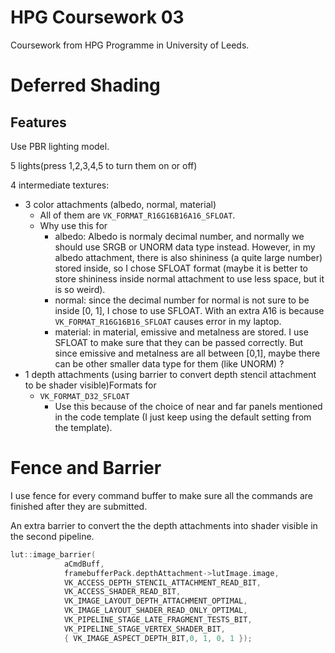 # HPG Coursework 03
Coursework from HPG Programme in University of Leeds.

# Deferred Shading
## Features
Use PBR lighting model.

5 lights(press 1,2,3,4,5 to turn them on or off)

4 intermediate textures:
- 3 color attachments (albedo, normal, material)
    - All of them are `VK_FORMAT_R16G16B16A16_SFLOAT`.
    - Why use this for 
        - albedo: Albedo is normaly decimal number, and normally we should use SRGB or UNORM data type instead. However, in my albedo attachment, there is also shininess (a quite large number) stored inside, so I chose SFLOAT format (maybe it is better to store shininess inside normal attachment to use less space, but it is so weird). 
        - normal: since the decimal number for normal is not sure to be inside [0, 1], I chose to use SFLOAT. With an extra A16 is because `VK_FORMAT_R16G16B16_SFLOAT` causes error in my laptop.
        - material: in material, emissive and metalness are stored. I use SFLOAT to make sure that they can be passed correctly. But since emissive and metalness are all between [0,1], maybe there can be other smaller data type for them (like UNORM) ?
- 1 depth attachments (using barrier to convert depth stencil attachment to be shader visible)Formats for
    - `VK_FORMAT_D32_SFLOAT`
        - Use this because of the choice of near and far panels mentioned in the code template (I just keep using the default setting from the template).



# Fence and Barrier
I use fence for every command buffer to make sure all the commands are finished after they are submitted.

An extra barrier to convert the the depth attachments into shader visible in the second pipeline.
```c++
lut::image_barrier(
            aCmdBuff,
            framebufferPack.depthAttachment->lutImage.image,
            VK_ACCESS_DEPTH_STENCIL_ATTACHMENT_READ_BIT,
            VK_ACCESS_SHADER_READ_BIT,
            VK_IMAGE_LAYOUT_DEPTH_ATTACHMENT_OPTIMAL,
            VK_IMAGE_LAYOUT_SHADER_READ_ONLY_OPTIMAL,
            VK_PIPELINE_STAGE_LATE_FRAGMENT_TESTS_BIT,
            VK_PIPELINE_STAGE_VERTEX_SHADER_BIT,
            { VK_IMAGE_ASPECT_DEPTH_BIT,0, 1, 0, 1 });
```
